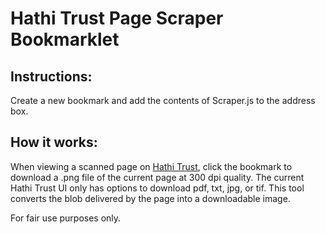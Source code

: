 
# Hathi Trust Page Scraper Bookmarklet

## Instructions: 
Create a new bookmark and add the contents of Scraper.js to the address box. 

## How it works:
When viewing a scanned page on [Hathi Trust](https://www.hathitrust.org/), click the bookmark to download a .png file of the current page at 300 dpi quality. The current Hathi Trust UI only has options to download pdf, txt, jpg, or tif. This tool converts the blob delivered by the page into a downloadable image. 

For fair use purposes only.
